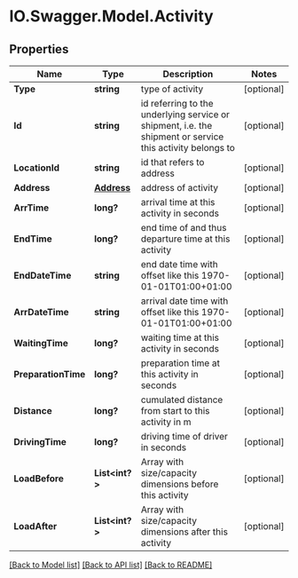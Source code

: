 # IO.Swagger.Model.Activity
## Properties

Name | Type | Description | Notes
------------ | ------------- | ------------- | -------------
**Type** | **string** | type of activity | [optional] 
**Id** | **string** | id referring to the underlying service or shipment, i.e. the shipment or service this activity belongs to | [optional] 
**LocationId** | **string** | id that refers to address | [optional] 
**Address** | [**Address**](Address.md) | address of activity | [optional] 
**ArrTime** | **long?** | arrival time at this activity in seconds | [optional] 
**EndTime** | **long?** | end time of and thus departure time at this activity | [optional] 
**EndDateTime** | **string** | end date time with offset like this 1970-01-01T01:00+01:00 | [optional] 
**ArrDateTime** | **string** | arrival date time with offset like this 1970-01-01T01:00+01:00 | [optional] 
**WaitingTime** | **long?** | waiting time at this activity in seconds | [optional] 
**PreparationTime** | **long?** | preparation time at this activity in seconds | [optional] 
**Distance** | **long?** | cumulated distance from start to this activity in m | [optional] 
**DrivingTime** | **long?** | driving time of driver in seconds | [optional] 
**LoadBefore** | **List&lt;int?&gt;** | Array with size/capacity dimensions before this activity | [optional] 
**LoadAfter** | **List&lt;int?&gt;** | Array with size/capacity dimensions after this activity | [optional] 

[[Back to Model list]](../README.md#documentation-for-models) [[Back to API list]](../README.md#documentation-for-api-endpoints) [[Back to README]](../README.md)

